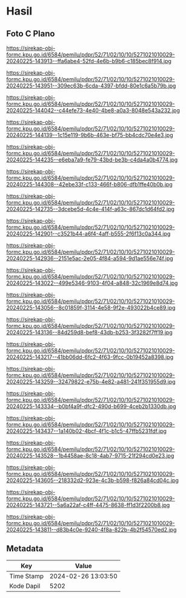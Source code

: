 # Hasil

## Foto C Plano

https://sirekap-obj-formc.kpu.go.id/6584/pemilu/pdpr/52/71/02/10/10/5271021010029-20240225-143913--ffa6abe4-52fd-4e6b-b9b6-c185bec8f914.jpg

https://sirekap-obj-formc.kpu.go.id/6584/pemilu/pdpr/52/71/02/10/10/5271021010029-20240225-143951--309ec63b-6cda-4397-bfdd-80e1c6a5b79b.jpg

https://sirekap-obj-formc.kpu.go.id/6584/pemilu/pdpr/52/71/02/10/10/5271021010029-20240225-144042--c44efe73-4e40-4be8-a0a3-8048e543a232.jpg

https://sirekap-obj-formc.kpu.go.id/6584/pemilu/pdpr/52/71/02/10/10/5271021010029-20240225-144139--1c15e119-9b6b-463e-bf75-bb4cdc70e4e3.jpg

https://sirekap-obj-formc.kpu.go.id/6584/pemilu/pdpr/52/71/02/10/10/5271021010029-20240225-144235--e6eba7a9-fe79-43bd-be3b-c4da4a0b4774.jpg

https://sirekap-obj-formc.kpu.go.id/6584/pemilu/pdpr/52/71/02/10/10/5271021010029-20240225-144308--42ebe33f-c133-466f-b806-dfb1ffe40b0b.jpg

https://sirekap-obj-formc.kpu.go.id/6584/pemilu/pdpr/52/71/02/10/10/5271021010029-20240225-142735--3dcebe5d-4c4e-414f-a63c-867dc1d64fd2.jpg

https://sirekap-obj-formc.kpu.go.id/6584/pemilu/pdpr/52/71/02/10/10/5271021010029-20240225-142901--c3521b44-a6f4-4aff-b555-2f6f13c0a344.jpg

https://sirekap-obj-formc.kpu.go.id/6584/pemilu/pdpr/52/71/02/10/10/5271021010029-20240225-142936--2151e5ac-2e05-4f84-a594-9d1ae556e74f.jpg

https://sirekap-obj-formc.kpu.go.id/6584/pemilu/pdpr/52/71/02/10/10/5271021010029-20240225-143022--499e5346-9103-4f04-a848-32c1969e8d74.jpg

https://sirekap-obj-formc.kpu.go.id/6584/pemilu/pdpr/52/71/02/10/10/5271021010029-20240225-143056--8c01859f-3114-4e58-9f2e-493022b4ce89.jpg

https://sirekap-obj-formc.kpu.go.id/6584/pemilu/pdpr/52/71/02/10/10/5271021010029-20240225-143136--84d259d8-bef8-43db-b253-3f3282f7ff19.jpg

https://sirekap-obj-formc.kpu.go.id/6584/pemilu/pdpr/52/71/02/10/10/5271021010029-20240225-143217--41bb06dd-6fc2-4f63-9fcc-0b19452a8398.jpg

https://sirekap-obj-formc.kpu.go.id/6584/pemilu/pdpr/52/71/02/10/10/5271021010029-20240225-143259--32479822-e75b-4e82-a481-241f351955d9.jpg

https://sirekap-obj-formc.kpu.go.id/6584/pemilu/pdpr/52/71/02/10/10/5271021010029-20240225-143334--b0bf4a9f-dfc2-490d-b699-4ceb2b1330db.jpg

https://sirekap-obj-formc.kpu.go.id/6584/pemilu/pdpr/52/71/02/10/10/5271021010029-20240225-143437--1a140b02-4bcf-4f1c-b1c5-47ffb5231fdf.jpg

https://sirekap-obj-formc.kpu.go.id/6584/pemilu/pdpr/52/71/02/10/10/5271021010029-20240225-143528--1b4458ae-8c18-4ab7-9715-21f294cd0e23.jpg

https://sirekap-obj-formc.kpu.go.id/6584/pemilu/pdpr/52/71/02/10/10/5271021010029-20240225-143605--218332d2-923e-4c3b-b598-f826a84cd04c.jpg

https://sirekap-obj-formc.kpu.go.id/6584/pemilu/pdpr/52/71/02/10/10/5271021010029-20240225-143721--5a6a22af-c4ff-4475-8638-ff1d3f2200b8.jpg

https://sirekap-obj-formc.kpu.go.id/6584/pemilu/pdpr/52/71/02/10/10/5271021010029-20240225-143811--d83b4c0e-9240-4f8a-822b-4b2f54570ed2.jpg


## Metadata

| Key        | Value               |
| ---------- | ------------------- |
| Time Stamp | 2024-02-26 13:03:50 |
| Kode Dapil | 5202                |



